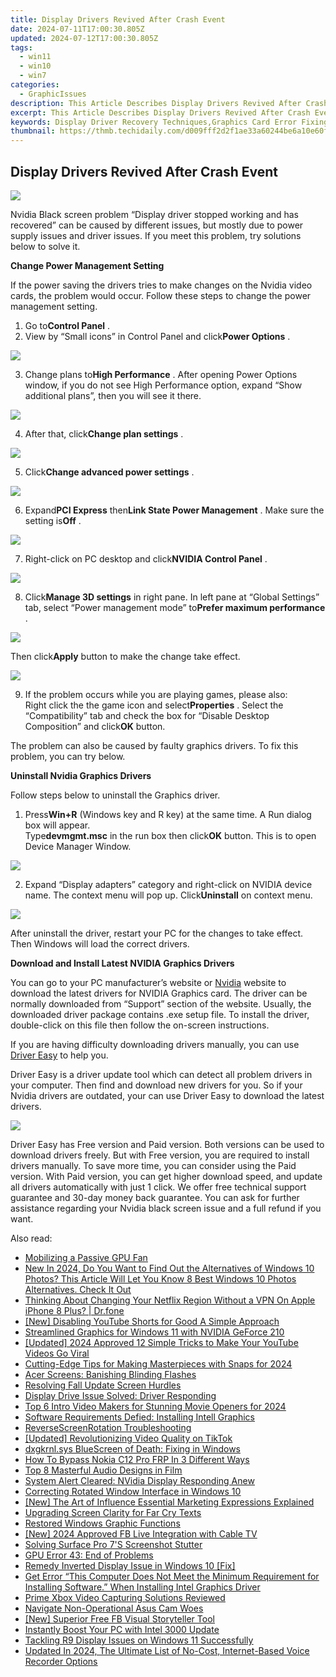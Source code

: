 ```yaml
---
title: Display Drivers Revived After Crash Event
date: 2024-07-11T17:00:30.805Z
updated: 2024-07-12T17:00:30.805Z
tags:
  - win11
  - win10
  - win7
categories:
  - GraphicIssues
description: This Article Describes Display Drivers Revived After Crash Event
excerpt: This Article Describes Display Drivers Revived After Crash Event
keywords: Display Driver Recovery Techniques,Graphics Card Error Fixing Methods,Overheating and Screen Freeze Remedies,GPU Firmware Update Steps,System Crash Repair for Displays,Video Card Reset Troubleshooting,Display Driver Reinstallation Guide
thumbnail: https://thmb.techidaily.com/d009fff2d2f1ae33a60244be6a10e60fe9a4c6152d14b10a6c314e65ab841263.jpg
---
```


## Display Drivers Revived After Crash Event

![](https://images.drivereasy.com/wp-content/uploads/2016/05/display-driver-stopped-responding-and-has-recovered.jpg)

 Nvidia Black screen problem “Display driver stopped working and has recovered” can be caused by different issues, but mostly due to power supply issues and driver issues. If you meet this problem, try solutions below to solve it.

**Change Power Management Setting**

 If the power saving the drivers tries to make changes on the Nvidia video cards, the problem would occur. Follow these steps to change the power management setting.

 1) Go to**Control Panel** .
 2) View by “Small icons” in Control Panel and click**Power Options** .

![](https://images.drivereasy.com/wp-content/uploads/2016/05/img_573c08bd0f6aa.png)

 3) Change plans to**High Performance** . After opening Power Options window, if you do not see High Performance option, expand “Show additional plans”, then you will see it there.

![](https://images.drivereasy.com/wp-content/uploads/2016/05/img_573c09e3a2aee.png)

 4) After that, click**Change plan settings** .

![](https://images.drivereasy.com/wp-content/uploads/2016/05/img_573c0a4a70cf0.png)

 5) Click**Change advanced power settings** .

![](https://images.drivereasy.com/wp-content/uploads/2016/05/img_573c0ab3594da.png)

 6) Expand**PCI Express** then**Link State Power Management** . Make sure the setting is**Off** .

![](https://images.drivereasy.com/wp-content/uploads/2016/05/img_573c0bc516efb.png)

 7) Right-click on PC desktop and click**NVIDIA Control Panel** .

![](https://images.drivereasy.com/wp-content/uploads/2016/05/img_573c0c35ec296.png)

 8) Click**Manage 3D settings** in right pane. In left pane at “Global Settings” tab, select “Power management mode” to**Prefer maximum performance** .

![](https://images.drivereasy.com/wp-content/uploads/2016/05/img_573c0cc228eef.png)

 Then click**Apply** button to make the change take effect.

![](https://images.drivereasy.com/wp-content/uploads/2016/05/img_573c0fb7ef6a4.png)

 9) If the problem occurs while you are playing games, please also:  
 Right click the the game icon and select**Properties** . Select the “Compatibility” tab and check the box for “Disable Desktop Composition” and click**OK** button.

 The problem can also be caused by faulty graphics drivers. To fix this problem, you can try below.

**Uninstall Nvidia Graphics Drivers**

Follow steps below to uninstall the Graphics driver.

 1) Press**Win+R** (Windows key and R key) at the same time. A Run dialog box will appear.  
 Type**devmgmt.msc** in the run box then click**OK** button. This is to open Device Manager Window.

![](https://images.drivereasy.com/wp-content/uploads/2016/05/img_573c18aa82678.png)

 2) Expand “Display adapters” category and right-click on NVIDIA device name. The context menu will pop up. Click**Uninstall** on context menu.

![](https://images.drivereasy.com/wp-content/uploads/2016/05/img_573c18d4267ba.png)

 After uninstall the driver, restart your PC for the changes to take effect. Then Windows will load the correct drivers.

**Download and Install Latest NVIDIA Graphics Drivers**

 You can go to your PC manufacturer’s website or [Nvidia](https://tools.techidaily.com/drivereasy/download/) website to download the latest drivers for NVIDIA Graphics card. The driver can be normally downloaded from “Support” section of the website. Usually, the downloaded driver package contains .exe setup file. To install the driver, double-click on this file then follow the on-screen instructions.

 If you are having difficulty downloading drivers manually, you can use [Driver Easy](https://tools.techidaily.com/drivereasy/download/) to help you.

 Driver Easy is a driver update tool which can detect all problem drivers in your computer. Then find and download new drivers for you. So if your Nvidia drivers are outdated, your can use Driver Easy to download the latest drivers.

![](https://images.drivereasy.com/wp-content/uploads/2017/04/img_58ef1551ce774.jpg)

 Driver Easy has Free version and Paid version. Both versions can be used to download drivers freely. But with Free version, you are required to install drivers manually. To save more time, you can consider using the Paid version. With Paid version, you can get higher download speed, and update all drivers automatically with just 1 click. We offer free technical support guarantee and 30-day money back guarantee. You can ask for further assistance regarding your Nvidia black screen issue and a full refund if you want.

<ins class="adsbygoogle"
     style="display:block"
     data-ad-format="autorelaxed"
     data-ad-client="ca-pub-7571918770474297"
     data-ad-slot="1223367746"></ins>



<ins class="adsbygoogle"
     style="display:block"
     data-ad-client="ca-pub-7571918770474297"
     data-ad-slot="8358498916"
     data-ad-format="auto"
     data-full-width-responsive="true"></ins>



<span class="atpl-alsoreadstyle">Also read:</span>
<div><ul>
<li><a href="https://graphic-issues.techidaily.com/mobilizing-a-passive-gpu-fan/"><u>Mobilizing a Passive GPU Fan</u></a></li>
<li><a href="https://video-ai-editor.techidaily.com/new-in-2024-do-you-want-to-find-out-the-alternatives-of-windows-10-photos-this-article-will-let-you-know-8-best-windows-10-photos-alternatives-check-it-out./"><u>New In 2024, Do You Want to Find Out the Alternatives of Windows 10 Photos? This Article Will Let You Know 8 Best Windows 10 Photos Alternatives. Check It Out</u></a></li>
<li><a href="https://fake-location.techidaily.com/thinking-about-changing-your-netflix-region-without-a-vpn-on-apple-iphone-8-plus-drfone-by-drfone-virtual-ios/"><u>Thinking About Changing Your Netflix Region Without a VPN On Apple iPhone 8 Plus? | Dr.fone</u></a></li>
<li><a href="https://youtube-video-recordings.techidaily.com/new-disabling-youtube-shorts-for-good-a-simple-approach/"><u>[New] Disabling YouTube Shorts for Good  A Simple Approach</u></a></li>
<li><a href="https://graphic-issues.techidaily.com/streamlined-graphics-for-windows-11-with-nvidia-geforce-210/"><u>Streamlined Graphics for Windows 11 with NVIDIA GeForce 210</u></a></li>
<li><a href="https://facebook-record-videos.techidaily.com/updated-2024-approved-12-simple-tricks-to-make-your-youtube-videos-go-viral/"><u>[Updated] 2024 Approved  12 Simple Tricks to Make Your YouTube Videos Go Viral</u></a></li>
<li><a href="https://snapchat-videos.techidaily.com/cutting-edge-tips-for-making-masterpieces-with-snaps-for-2024/"><u>Cutting-Edge Tips for Making Masterpieces with Snaps for 2024</u></a></li>
<li><a href="https://graphic-issues.techidaily.com/acer-screens-banishing-blinding-flashes/"><u>Acer Screens: Banishing Blinding Flashes</u></a></li>
<li><a href="https://graphic-issues.techidaily.com/resolving-fall-update-screen-hurdles/"><u>Resolving Fall Update Screen Hurdles</u></a></li>
<li><a href="https://graphic-issues.techidaily.com/display-drive-issue-solved-driver-responding/"><u>Display Drive Issue Solved: Driver Responding</u></a></li>
<li><a href="https://smart-video-creator.techidaily.com/top-6-intro-video-makers-for-stunning-movie-openers-for-2024/"><u>Top 6 Intro Video Makers for Stunning Movie Openers for 2024</u></a></li>
<li><a href="https://graphic-issues.techidaily.com/software-requirements-defied-installing-intell-graphics/"><u>Software Requirements Defied: Installing Intell Graphics</u></a></li>
<li><a href="https://graphic-issues.techidaily.com/reversescreenrotation-troubleshooting/"><u>ReverseScreenRotation Troubleshooting</u></a></li>
<li><a href="https://extra-guidance.techidaily.com/updated-revolutionizing-video-quality-on-tiktok/"><u>[Updated] Revolutionizing Video Quality on TikTok</u></a></li>
<li><a href="https://graphic-issues.techidaily.com/dxgkrnlsys-bluescreen-of-death-fixing-in-windows/"><u>dxgkrnl.sys BlueScreen of Death: Fixing in Windows</u></a></li>
<li><a href="https://android-frp.techidaily.com/how-to-bypass-nokia-c12-pro-frp-in-3-different-ways-by-drfone-android/"><u>How To Bypass Nokia C12 Pro FRP In 3 Different Ways</u></a></li>
<li><a href="https://voice-adjusting.techidaily.com/top-8-masterful-audio-designs-in-film/"><u>Top 8 Masterful Audio Designs in Film</u></a></li>
<li><a href="https://graphic-issues.techidaily.com/system-alert-cleared-nvidia-display-responding-anew/"><u>System Alert Cleared: NVidia Display Responding Anew</u></a></li>
<li><a href="https://graphic-issues.techidaily.com/correcting-rotated-window-interface-in-windows-10/"><u>Correcting Rotated Window Interface in Windows 10</u></a></li>
<li><a href="https://some-guidance.techidaily.com/new-the-art-of-influence-essential-marketing-expressions-explained/"><u>[New] The Art of Influence  Essential Marketing Expressions Explained</u></a></li>
<li><a href="https://graphic-issues.techidaily.com/upgrading-screen-clarity-for-far-cry-texts/"><u>Upgrading Screen Clarity for Far Cry Texts</u></a></li>
<li><a href="https://graphic-issues.techidaily.com/restored-windows-graphic-functions/"><u>Restored Windows Graphic Functions</u></a></li>
<li><a href="https://facebook-videos.techidaily.com/new-2024-approved-fb-live-integration-with-cable-tv/"><u>[New] 2024 Approved  FB Live Integration with Cable TV</u></a></li>
<li><a href="https://graphic-issues.techidaily.com/solving-surface-pro-7s-screenshot-stutter/"><u>Solving Surface Pro 7'S Screenshot Stutter</u></a></li>
<li><a href="https://graphic-issues.techidaily.com/gpu-error-43-end-of-problems/"><u>GPU Error 43: End of Problems</u></a></li>
<li><a href="https://graphic-issues.techidaily.com/remedy-inverted-display-issue-in-windows-10-fix/"><u>Remedy Inverted Display Issue in Windows 10 [Fix]</u></a></li>
<li><a href="https://graphic-issues.techidaily.com/get-error-this-computer-does-not-meet-the-minimum-requirement-for-installing-software-when-installing-intel-graphics-driver/"><u>Get Error “This Computer Does Not Meet the Minimum Requirement for Installing Software.” When Installing Intel Graphics Driver</u></a></li>
<li><a href="https://games-able.techidaily.com/prime-xbox-video-capturing-solutions-reviewed/"><u>Prime Xbox Video Capturing Solutions Reviewed</u></a></li>
<li><a href="https://graphic-issues.techidaily.com/navigate-non-operational-asus-cam-woes/"><u>Navigate Non-Operational Asus Cam Woes</u></a></li>
<li><a href="https://facebook-videos.techidaily.com/new-superior-free-fb-visual-storyteller-tool/"><u>[New] Superior Free FB Visual Storyteller Tool</u></a></li>
<li><a href="https://graphic-issues.techidaily.com/instantly-boost-your-pc-with-intel-3000-update/"><u>Instantly Boost Your PC with Intel 3000 Update</u></a></li>
<li><a href="https://graphic-issues.techidaily.com/tackling-r9-display-issues-on-windows-11-successfully/"><u>Tackling R9 Display Issues on Windows 11 Successfully</u></a></li>
<li><a href="https://audio-editing.techidaily.com/updated-in-2024-the-ultimate-list-of-no-cost-internet-based-voice-recorder-options/"><u>Updated In 2024, The Ultimate List of No-Cost, Internet-Based Voice Recorder Options</u></a></li>
</ul></div>
